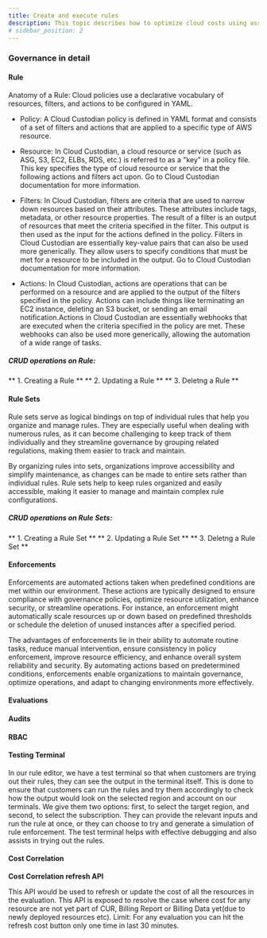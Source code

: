 ```yaml
---
title: Create and execute rules
description: This topic describes how to optimize cloud costs using asset governance.
# sidebar_position: 2
---
```


### Governance in detail

#### Rule
Anatomy of a Rule: Cloud policies use a declarative vocabulary of resources, filters, and actions to be configured in YAML. 

- Policy: A Cloud Custodian policy is defined in YAML format and consists of a set of filters and actions that are applied to a specific type of AWS resource.

- Resource: In Cloud Custodian, a cloud resource or service (such as ASG, S3, EC2, ELBs, RDS, etc.) is referred to as a "key" in a policy file. This key specifies the type of cloud resource or service that the following actions and filters act upon. Go to Cloud Custodian documentation for more information.

- Filters: In Cloud Custodian, filters are criteria that are used to narrow down resources based on their attributes. These attributes include tags, metadata, or other resource properties. The result of a filter is an output of resources that meet the criteria specified in the filter. This output is then used as the input for the actions defined in the policy. Filters in Cloud Custodian are essentially key-value pairs that can also be used more generically. They allow users to specify conditions that must be met for a resource to be included in the output. Go to Cloud Custodian documentation for more information.

- Actions: In Cloud Custodian, actions are operations that can be performed on a resource and are applied to the output of the filters specified in the policy. Actions can include things like terminating an EC2 instance, deleting an S3 bucket, or sending an email notification.Actions in Cloud Custodian are essentially webhooks that are executed when the criteria specified in the policy are met. These webhooks can also be used more generically, allowing the automation of a wide range of tasks.

##### CRUD operations on Rule:
** 1. Creating a Rule **
** 2. Updating a Rule **
** 3. Deletng a Rule **

#### Rule Sets
Rule sets serve as logical bindings on top of individual rules that help you organize and manage rules. They are especially useful when dealing with numerous rules, as it can become challenging to keep track of them individually and they streamline governance by grouping related regulations, making them easier to track and maintain.

By organizing rules into sets, organizations improve accessibility and simplify maintenance, as changes can be made to entire sets rather than individual rules. Rule sets help to keep rules organized and easily accessible, making it easier to manage and maintain complex rule configurations.

##### CRUD operations on Rule Sets:
** 1. Creating a Rule Set **
** 2. Updating a Rule Set **
** 3. Deletng a Rule Set **

#### Enforcements
Enforcements are automated actions taken when predefined conditions are met within our environment. These actions are typically designed to ensure compliance with governance policies, optimize resource utilization, enhance security, or streamline operations. For instance, an enforcement might automatically scale resources up or down based on predefined thresholds or schedule the deletion of unused instances after a specified period. 

The advantages of enforcements lie in their ability to automate routine tasks, reduce manual intervention, ensure consistency in policy enforcement, improve resource efficiency, and enhance overall system reliability and security. By automating actions based on predetermined conditions, enforcements enable organizations to maintain governance, optimize operations, and adapt to changing environments more effectively.

#### Evaluations
#### Audits
#### RBAC
#### Testing Terminal 

In our rule editor, we have a test terminal so that when customers are trying out their rules, they can see the output in the terminal itself. This is done to ensure that customers can run the rules and try them accordingly to check how the output would look on the selected region and account on our terminals. We give them two options: first, to select the target region, and second, to select the subscription. They can provide the relevant inputs and run the rule at once, or they can choose to try and generate a simulation of rule enforcement. The test terminal helps with effective debugging and also assists in trying out the rules.

#### Cost Correlation

**Cost Correlation refresh API**

This API would be used to refresh or update the cost of all the resources in the evaluation. This API is exposed to resolve the case where cost for any resource are not yet part of CUR, Billing Report or Billing Data yet(due to newly deployed resources etc).
Limit: For any evaluation you can hit the refresh cost button only one time in last 30 minutes.
